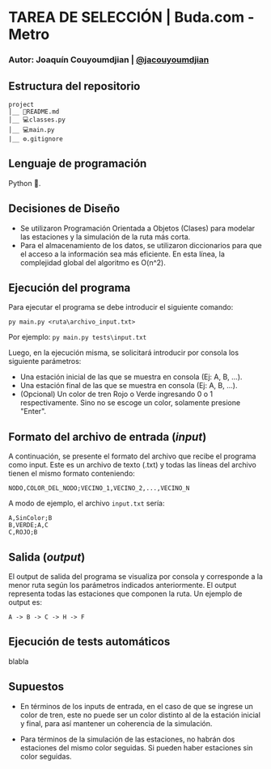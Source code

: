 # TAREA DE SELECCIÓN | Buda.com - Metro

### Autor: Joaquín Couyoumdjian | [@jacouyoumdjian](https://www.github.com/jacouyoumdjian)

## Estructura del repositorio

```
project
│__ 📑README.md
│__ 💻classes.py
│__ 💻main.py
|__ ⚙️.gitignore

```

## Lenguaje de programación

Python :snake:.

## Decisiones de Diseño

- Se utilizaron Programación Orientada a Objetos (Clases) para modelar las estaciones y la simulación de la ruta más corta.
- Para el almacenamiento de los datos, se utilizaron diccionarios para que el acceso a la información sea más eficiente. En esta línea, la complejidad global del algoritmo es O(n^2).

## Ejecución del programa

Para ejecutar el programa se debe introducir el siguiente comando:

`py main.py <ruta\archivo_input.txt>`

Por ejemplo: `py main.py tests\input.txt`

Luego, en la ejecución misma, se solicitará introducir por consola los siguiente parámetros:

- Una estación inicial de las que se muestra en consola (Ej: A, B, ...).
- Una estación final de las que se muestra en consola (Ej: A, B, ...).
- (Opcional) Un color de tren Rojo o Verde ingresando 0 o 1 respectivamente. Sino no se escoge un color, solamente presione "Enter".

## Formato del archivo de entrada (_input_)

A continuación, se presente el formato del archivo que recibe el programa como input. Este es un archivo de texto (.txt) y todas las líneas del archivo tienen el mismo formato conteniendo:

`NODO,COLOR_DEL_NODO;VECINO_1,VECINO_2,...,VECINO_N`

A modo de ejemplo, el archivo `input.txt` sería:

```
A,SinColor;B
B,VERDE;A,C
C,ROJO;B
```

## Salida (_output_)

El output de salida del programa se visualiza por consola y corresponde a la menor ruta según los parámetros indicados anteriormente. El output representa todas las estaciones que componen la ruta. Un ejemplo de output es:

```
A -> B -> C -> H -> F
```

## Ejecución de tests automáticos

blabla

## Supuestos

- En términos de los inputs de entrada, en el caso de que se ingrese un color de tren, este no puede ser un color distinto al de la estación inicial y final, para así mantener un coherencia de la simulación.

- Para términos de la simulación de las estaciones, no habrán dos estaciones del mismo color seguidas. Si pueden haber estaciones sin color seguidas.
